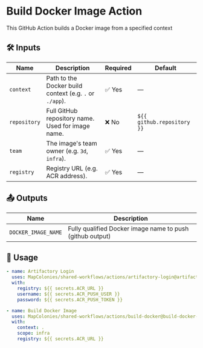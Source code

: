 # Build Docker Image Action

This GitHub Action builds a Docker image from a specified context

## 🛠 Inputs

| Name         | Description                                                                 | Required | Default                        |
|--------------|-----------------------------------------------------------------------------|----------|--------------------------------|
| `context`    | Path to the Docker build context (e.g. `.` or `./app`).                     | ✅ Yes   | —                              |
| `repository` | Full GitHub repository name. Used for image name.                           | ❌ No    | `${{ github.repository }}`     |
| `team`      | The image's team owner (e.g. `3d`, `infra`).                                 | ✅ Yes   | —                              |
| `registry`   | Registry URL (e.g. ACR address).                                            | ✅ Yes   | —                              |
## 📤 Outputs

| Name    | Description                      |
|---------|----------------------------------|
| `DOCKER_IMAGE_NAME` | Fully qualified Docker image name to push (github output)|

## 🚀 Usage

<!-- x-release-please-start-version -->

```yaml
- name: Artifactory Login
  uses: MapColonies/shared-workflows/actions/artifactory-login@artifactory-login-v1.0.0
  with:
    registry: ${{ secrets.ACR_URL }}
    username: ${{ secrets.ACR_PUSH_USER }}
    password: ${{ secrets.ACR_PUSH_TOKEN }}

- name: Build Docker Image
  uses: MapColonies/shared-workflows/actions/build-docker@build-docker-v1.0.0
  with:
    context: .
    scope: infra
    registry: ${{ secrets.ACR_URL }}
```
<!-- x-release-please-end-version -->
